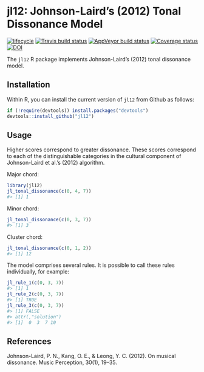 
<!-- README.md is generated from README.Rmd. Please edit that file -->

# jl12: Johnson-Laird’s (2012) Tonal Dissonance Model

[![lifecycle](https://img.shields.io/badge/lifecycle-maturing-blue.svg)](https://www.tidyverse.org/lifecycle/#maturing)
[![Travis build
status](https://travis-ci.org/pmcharrison/jl12.svg?branch=master)](https://travis-ci.org/pmcharrison/jl12)
[![AppVeyor build
status](https://ci.appveyor.com/api/projects/status/github/pmcharrison/jl12?branch=master&svg=true)](https://ci.appveyor.com/project/pmcharrison/jl12)
[![Coverage
status](https://coveralls.io/repos/github/pmcharrison/jl12/badge.svg)](https://coveralls.io/r/pmcharrison/jl12?branch=master)
[![DOI](https://zenodo.org/badge/DOI/10.5281/zenodo.2545756.svg)](https://doi.org/10.5281/zenodo.2545756)

The `jl12` R package implements Johnson-Laird’s (2012) tonal dissonance
model.

## Installation

Within R, you can install the current version of `jl12` from Github as
follows:

``` r
if (!require(devtools)) install.packages("devtools")
devtools::install_github("jl12")
```

## Usage

Higher scores correspond to greater dissonance. These scores correspond
to each of the distinguishable categories in the cultural component of
Johnson-Laird et al.’s (2012) algorithm.

Major chord:

``` r
library(jl12)
jl_tonal_dissonance(c(0, 4, 7))
#> [1] 1
```

Minor chord:

``` r
jl_tonal_dissonance(c(0, 3, 7))
#> [1] 3
```

Cluster chord:

``` r
jl_tonal_dissonance(c(0, 1, 2))
#> [1] 12
```

The model comprises several rules. It is possible to call these rules
individually, for example:

``` r
jl_rule_1(c(0, 3, 7))
#> [1] 1
jl_rule_2(c(0, 3, 7))
#> [1] TRUE
jl_rule_3(c(0, 3, 7))
#> [1] FALSE
#> attr(,"solution")
#> [1]  0  3  7 10
```

## References

Johnson-Laird, P. N., Kang, O. E., & Leong, Y. C. (2012). On musical
dissonance. Music Perception, 30(1), 19–35.
